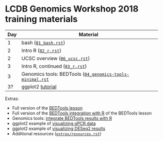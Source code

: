 # LCDB Genomics Workshop 2018 training materials

| Day | Material                                                                                     |
| --- | -------------------                                                                          |
| 1   | bash ([``01_bash.rst``](01_bash.rst))                                                        |
| 2   | Intro R ([``02_r.rst``](02_r.rst))                                                           |
| 2   | UCSC overview ([``06_ucsc.rst``](06_ucsc.rst))                                               |
| 3   | Intro R, continued ([``03_r.rst``](03_r.rst))                                                |
| 3   | Genomics tools: BEDTools ([``04_genomics-tools-minimal.rst``](04_genomics-tools-minimal.rst) |
| 3?  | ggplot2 [tutorial](http://r4ds.had.co.nz/data-visualisation.html)                            |

Extras:

- Full version of the [BEDTools lesson](04_genomics-tools-full.rst)
- Full version of the [BEDTools integration with R](05_chow_hfd_full.md) of the BEDTools lesson
- Genomics tools: [integrate BEDTools results with R](05_chow_hfd.md)
- ggplot2 example of [visualizing qPCR data](extras/ggplot2_additional/knockdowns_example/knockdowns.md)
- ggplot2 example of [visualizing DESeq2 results](extras/ggplot2_additional/deseq2_example/deseq.md)
- Additional resources ([``extras/resources.rst``](extras/resources.rst))
